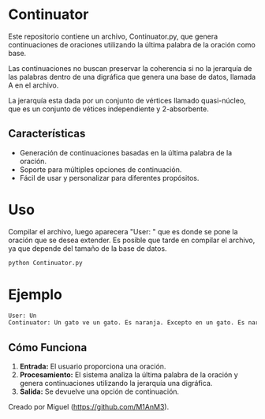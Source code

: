# Continuator
Este repositorio contiene un archivo, Continuator.py, que genera continuaciones de oraciones utilizando la última palabra de la oración como base.

Las continuaciones no buscan preservar la coherencia si no la jerarquía de las palabras dentro de una digráfica que genera una base de datos, llamada A en el archivo.

La jerarquía esta dada por un conjunto de vértices llamado quasi-núcleo, que es un conjunto de vétices independiente y 2-absorbente.

## Características

- Generación de continuaciones basadas en la última palabra de la oración.
- Soporte para múltiples opciones de continuación. 
- Fácil de usar y personalizar para diferentes propósitos.

# Uso
Compilar el archivo, luego aparecera "User: " que es donde se pone la oración que se desea extender. Es posible que tarde en compilar el archivo, ya que depende del tamaño de la base de datos.

```bash
python Continuator.py
```

# Ejemplo
```bash
User: Un
Continuator: Un gato ve un gato. Es naranja. Excepto en un gato. Es naranja. Excepto en un gato. Es naranja. Excepto en un gato. Es naranja. Excepto en un gato. Es naranja. Excepto en un gato. Es naranja. Excepto en un gato. Es naranja. Excepto en un gato. Es naranja. Excepto en
```

## Cómo Funciona

1. **Entrada:** El usuario proporciona una oración.
2. **Procesamiento:** El sistema analiza la última palabra de la oración y genera continuaciones utilizando la jerarquía una digráfica.
3. **Salida:** Se devuelve una opción de continuación.

Creado por Miguel (https://github.com/M1AnM3).
